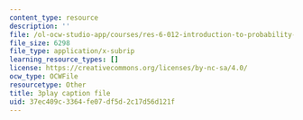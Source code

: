 ```yaml
---
content_type: resource
description: ''
file: /ol-ocw-studio-app/courses/res-6-012-introduction-to-probability-spring-2018/37ec409c3364fe07df5d2c17d56d121f_wSQaYn2h-e8.srt
file_size: 6298
file_type: application/x-subrip
learning_resource_types: []
license: https://creativecommons.org/licenses/by-nc-sa/4.0/
ocw_type: OCWFile
resourcetype: Other
title: 3play caption file
uid: 37ec409c-3364-fe07-df5d-2c17d56d121f
---
```

